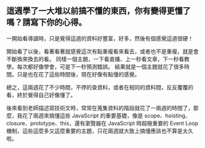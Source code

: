 ## 這週學了一大堆以前搞不懂的東西，你有變得更懂了嗎？請寫下你的心得。

一開始看導讀時，只是覺得這週的資料好豐富，好多，然後有個感覺這週很硬！

開始看了以後，看著看著就感覺這次有點重複看來看去，或者也不是重複，就是會不斷換來換去的看。
同樣一個主題，一下看直播、上一秒看文章，下一秒看教學。每次都好像學會，可是下一秒預測錯誤。
結果就是一個主題就花了很多時間。只是也在花了這些時間後，現在好像有點懂的感覺。

總之，這兩週花了不少時間，不停的查資料，或者在相同的資料間，反反覆覆的看，終於覺得自己好像懂了。

後來看到老師描述寫技術文時，常常在蒐集資料的階段就花了一兩週的時間了，那麼，我花了兩週來搞懂這些 JavaScript 的重要基礎，像是 scope、hoisting、closure、prototype、this，還有瀏覽器在 JavaScript 時超極重要的 Event Loop 機制，這些這麼多又這麼重要的主題，只花兩週就大致上搞懂應該也不算是太久啦。